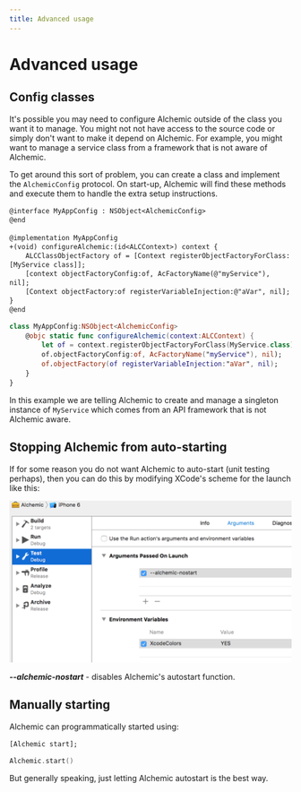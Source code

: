 ```yaml
---
title: Advanced usage
---
```


# Advanced usage

## Config classes

It's possible you may need to configure Alchemic outside of the class you want it to manage. You might not not have access to the source code or simply don't want to make it depend on Alchemic. For example, you might want to manage a service class from a framework that is not aware of Alchemic. 

To get around this sort of problem, you can create a class and implement the `AlchemicConfig` protocol. On start-up, Alchemic will find these methods and execute them to handle the extra setup instructions. 

```objc
@interface MyAppConfig : NSObject<AlchemicConfig>
@end

@implementation MyAppConfig
+(void) configureAlchemic:(id<ALCContext>) context {
    ALCClassObjectFactory of = [Context registerObjectFactoryForClass:[MyService class]];
    [context objectFactoryConfig:of, AcFactoryName(@"myService"), nil];
    [Context objectFactory:of registerVariableInjection:@"aVar", nil];
}
@end
```

```swift
class MyAppConfig:NSObject<AlchemicConfig>
    @objc static func configureAlchemic(context:ALCContext) {
        let of = context.registerObjectFactoryForClass(MyService.class);
        of.objectFactoryConfig:of, AcFactoryName("myService"), nil);
        of.objectFactory(of registerVariableInjection:"aVar", nil);
    }
}
```

In this example we are telling Alchemic to create and manage a singleton instance of `MyService` which comes from an API framework that is not Alchemic aware.

## Stopping Alchemic from auto-starting

If for some reason you do not want Alchemic to auto-start (unit testing perhaps), then you can do this by modifying XCode's scheme for the launch like this:

![Stop Alchemic from loading](./images/screen-shot-stop-alchemic.png)

___--alchemic-nostart___ - disables Alchemic's autostart function.


## Manually starting

Alchemic can programmatically started using:

```objc
[Alchemic start];
```

```swift
Alchemic.start()
```

But generally speaking, just letting Alchemic autostart is the best way.

